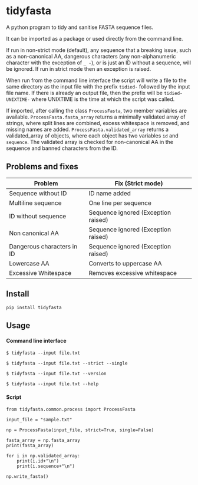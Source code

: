 # tidyfasta

A python program to tidy and sanitise FASTA sequence files.
 
It can be imported as a package or used directly from the command line.

If run in non-strict mode (default), any sequence that a breaking issue, such as a non-canonical AA, dangerous characters (any non-alphanumeric character with the exception of `_ -`), or is just an ID without a sequence, will be ignored. 
If run in strict mode then an exception is raised.

When run from the command line interface the script will write a file to the same directory as the input file with the prefix `tidied-` followed by the input file name. 
If there is already an output file, then the prefix will be `tidied-UNIXTIME-` where UNIXTIME is the time at which the script was called.

If imported, after calling the class `ProcessFasta`, two member variables are available. 
`ProcessFasta.fasta_array` returns a minimally validated array of strings, where split lines are combined, excess whitespace is removed, and missing names are added.
`ProcessFasta.validated_array` returns a validated_array of objects, where each object has two variables `id` and `sequence`.
The validated array is checked for non-canonical AA in the sequence and banned characters from the ID. 


## Problems and fixes

| Problem                     | Fix (Strict mode)                       |
|-----------------------------|-----------------------------------------|
| Sequence without ID         | ID name added                           |
| Multiline sequence          | One line per sequence                   |
| ID without sequence         | Sequence ignored (Exception raised)     |
| Non canonical AA            | Sequence ignored (Exception raised)     |
| Dangerous characters in ID  | Sequence ignored (Exception raised)     |
| Lowercase AA                | Converts to uppercase AA                |
| Excessive Whitespace        | Removes excessive whitespace            | 

## Install

    pip install tidyfasta

## Usage

#### Command line interface

    $ tidyfasta --input file.txt

    $ tidyfasta --input file.txt --strict --single

    $ tidyfasta --input file.txt --version

    $ tidyfasta --input file.txt --help
    

#### Script

    from tidyfasta.common.process import ProcessFasta
    
    input_file = "sample.txt"
    
    np = ProcessFasta(input_file, strict=True, single=False)
    
    fasta_array = np.fasta_array
    print(fasta_array)
    
    for i in np.validated_array:
        print(i.id+"\n")
        print(i.sequence+"\n")
    
    np.write_fasta()
